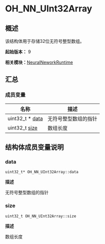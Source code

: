 # OH_NN_UInt32Array


## 概述

该结构体用于存储32位无符号整型数组。

**起始版本：** 9

**相关模块：**[NeuralNeworkRuntime](_neural_nework_runtime.md)


## 汇总


### 成员变量

| 名称 | 描述 | 
| -------- | -------- |
| uint32_t \* [data](#data) | 无符号整型数组的指针 | 
| uint32_t [size](#size) | 数组长度 | 


## 结构体成员变量说明


### data

```
uint32_t* OH_NN_UInt32Array::data
```

**描述**

无符号整型数组的指针


### size

```
uint32_t OH_NN_UInt32Array::size
```

**描述**

数组长度
